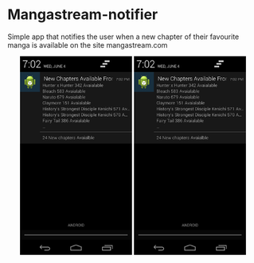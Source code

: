 Mangastream-notifier
====================
Simple app that notifies the user when a new chapter of their favourite manga is available on the site mangastream.com

<div align="center">
  <img height="400px" src="https://raw.githubusercontent.com/aedwa038/Mangastream-notifier/master/res/raw/notificationScreenShot.png"/>
  <img height="400px" src="https://raw.githubusercontent.com/aedwa038/Mangastream-notifier/master/res/raw/notificationScreenShot.png"/>
</div>
